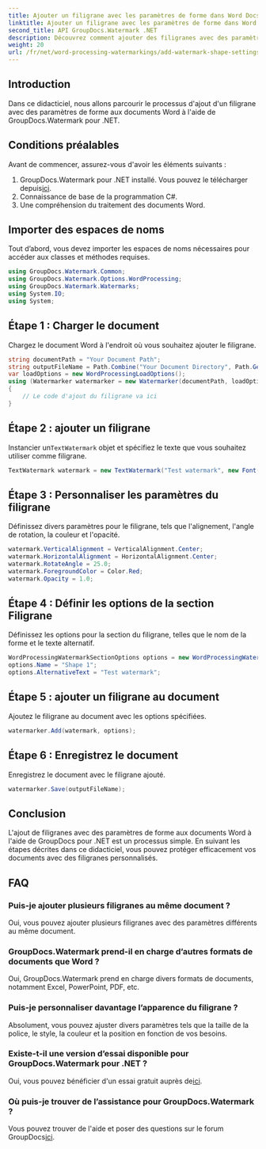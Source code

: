```yaml
---
title: Ajouter un filigrane avec les paramètres de forme dans Word Docs
linktitle: Ajouter un filigrane avec les paramètres de forme dans Word Docs
second_title: API GroupDocs.Watermark .NET
description: Découvrez comment ajouter des filigranes avec des paramètres de forme aux documents Word à l'aide de GroupDocs pour .NET. Protégez efficacement vos documents.
weight: 20
url: /fr/net/word-processing-watermarkings/add-watermark-shape-settings-word-docs/
---
```

## Introduction
Dans ce didacticiel, nous allons parcourir le processus d'ajout d'un filigrane avec des paramètres de forme aux documents Word à l'aide de GroupDocs.Watermark pour .NET.
## Conditions préalables
Avant de commencer, assurez-vous d'avoir les éléments suivants :
1.  GroupDocs.Watermark pour .NET installé. Vous pouvez le télécharger depuis[ici](https://releases.groupdocs.com/Watermark/net/).
2. Connaissance de base de la programmation C#.
3. Une compréhension du traitement des documents Word.

## Importer des espaces de noms
Tout d’abord, vous devez importer les espaces de noms nécessaires pour accéder aux classes et méthodes requises.
```csharp
using GroupDocs.Watermark.Common;
using GroupDocs.Watermark.Options.WordProcessing;
using GroupDocs.Watermark.Watermarks;
using System.IO;
using System;
```
## Étape 1 : Charger le document
Chargez le document Word à l'endroit où vous souhaitez ajouter le filigrane.
```csharp
string documentPath = "Your Document Path";
string outputFileName = Path.Combine("Your Document Directory", Path.GetFileName(documentPath));
var loadOptions = new WordProcessingLoadOptions();
using (Watermarker watermarker = new Watermarker(documentPath, loadOptions))
{
    // Le code d'ajout du filigrane va ici
}
```
## Étape 2 : ajouter un filigrane
 Instancier un`TextWatermark` objet et spécifiez le texte que vous souhaitez utiliser comme filigrane.
```csharp
TextWatermark watermark = new TextWatermark("Test watermark", new Font("Arial", 19));
```
## Étape 3 : Personnaliser les paramètres du filigrane
Définissez divers paramètres pour le filigrane, tels que l'alignement, l'angle de rotation, la couleur et l'opacité.
```csharp
watermark.VerticalAlignment = VerticalAlignment.Center;
watermark.HorizontalAlignment = HorizontalAlignment.Center;
watermark.RotateAngle = 25.0;
watermark.ForegroundColor = Color.Red;
watermark.Opacity = 1.0;
```
## Étape 4 : Définir les options de la section Filigrane
Définissez les options pour la section du filigrane, telles que le nom de la forme et le texte alternatif.
```csharp
WordProcessingWatermarkSectionOptions options = new WordProcessingWatermarkSectionOptions();
options.Name = "Shape 1";
options.AlternativeText = "Test watermark";
```
## Étape 5 : ajouter un filigrane au document
Ajoutez le filigrane au document avec les options spécifiées.
```csharp
watermarker.Add(watermark, options);
```
## Étape 6 : Enregistrez le document
Enregistrez le document avec le filigrane ajouté.
```csharp
watermarker.Save(outputFileName);
```

## Conclusion
L'ajout de filigranes avec des paramètres de forme aux documents Word à l'aide de GroupDocs pour .NET est un processus simple. En suivant les étapes décrites dans ce didacticiel, vous pouvez protéger efficacement vos documents avec des filigranes personnalisés.
## FAQ
### Puis-je ajouter plusieurs filigranes au même document ?
Oui, vous pouvez ajouter plusieurs filigranes avec des paramètres différents au même document.
### GroupDocs.Watermark prend-il en charge d’autres formats de documents que Word ?
Oui, GroupDocs.Watermark prend en charge divers formats de documents, notamment Excel, PowerPoint, PDF, etc.
### Puis-je personnaliser davantage l’apparence du filigrane ?
Absolument, vous pouvez ajuster divers paramètres tels que la taille de la police, le style, la couleur et la position en fonction de vos besoins.
### Existe-t-il une version d’essai disponible pour GroupDocs.Watermark pour .NET ?
 Oui, vous pouvez bénéficier d'un essai gratuit auprès de[ici](https://releases.groupdocs.com/).
### Où puis-je trouver de l’assistance pour GroupDocs.Watermark ?
 Vous pouvez trouver de l'aide et poser des questions sur le forum GroupDocs[ici](https://forum.groupdocs.com/c/watermark/19).